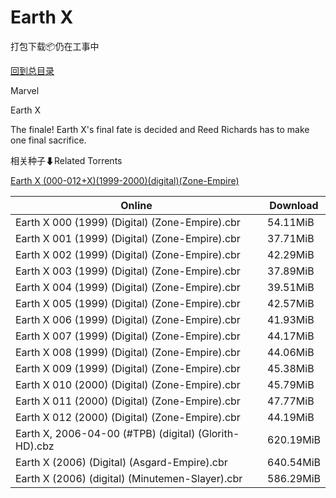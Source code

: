 # Earth X

打包下载📦仍在工事中

[回到总目录](/Catalogs.md)

Marvel

Earth X

The finale! Earth X's final fate is decided and Reed Richards has to make one final sacrifice.





相关种子⬇Related Torrents

[Earth X (000-012+X)(1999-2000)(digital)(Zone-Empire)](https://github.com/alicewish/markdown/blob/master/torrent/Earth-X--000-012-X--1999-2000--digital--Zone-Empire.md)

Online | Download
--- | ---
Earth X 000 (1999) (Digital) (Zone-Empire).cbr | 54.11MiB
Earth X 001 (1999) (Digital) (Zone-Empire).cbr | 37.71MiB
Earth X 002 (1999) (Digital) (Zone-Empire).cbr | 42.29MiB
Earth X 003 (1999) (Digital) (Zone-Empire).cbr | 37.89MiB
Earth X 004 (1999) (Digital) (Zone-Empire).cbr | 39.51MiB
Earth X 005 (1999) (Digital) (Zone-Empire).cbr | 42.57MiB
Earth X 006 (1999) (Digital) (Zone-Empire).cbr | 41.93MiB
Earth X 007 (1999) (Digital) (Zone-Empire).cbr | 44.17MiB
Earth X 008 (1999) (Digital) (Zone-Empire).cbr | 44.06MiB
Earth X 009 (1999) (Digital) (Zone-Empire).cbr | 45.38MiB
Earth X 010 (2000) (Digital) (Zone-Empire).cbr | 45.79MiB
Earth X 011 (2000) (Digital) (Zone-Empire).cbr | 47.77MiB
Earth X 012 (2000) (Digital) (Zone-Empire).cbr | 44.19MiB
Earth X, 2006-04-00 (#TPB) (digital) (Glorith-HD).cbz | 620.19MiB
Earth X (2006) (Digital) (Asgard-Empire).cbr | 640.54MiB
Earth X (2006) (digital) (Minutemen-Slayer).cbr | 586.29MiB